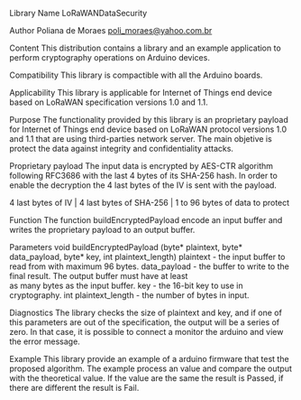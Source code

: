 Library Name
LoRaWANDataSecurity

Author 
Poliana de Moraes
poli_moraes@yahoo.com.br

Content
This distribution contains a library and an example application to perform cryptography 
operations on Arduino devices. 

Compatibility
This library is compactible with all the Arduino boards.

Applicability
This library is applicable for Internet of Things end device based on LoRaWAN specification 
versions 1.0 and 1.1.

Purpose
The functionality provided by this library is an proprietary payload for Internet of Things 
end device based on LoRaWAN protocol versions 1.0 and 1.1 that are using third-parties 
network server. The main objetive is protect the data against integrity and confidentiality 
attacks.

Proprietary payload
The input data is encrypted by AES-CTR algorithm following RFC3686 with the last 4 bytes of 
its SHA-256 hash. In order to enable the decryption the 4 last bytes of the IV is sent with 
the payload.

  4 last bytes of IV | 4 last bytes of SHA-256 | 1 to 96 bytes of data to protect


Function
The function buildEncryptedPayload encode an input buffer and writes the proprietary payload
to an output buffer.

Parameters
void buildEncryptedPayload (byte* plaintext, byte* data_payload, byte* key, int plaintext_length)
plaintext - the input buffer to read from with maximum 96 bytes.
data_payload - the buffer to write to the final result. The output buffer must have at least   
	       as many bytes as the input buffer.
key - the 16-bit key to use in cryptography.
int plaintext_length - the number of bytes in input.

Diagnostics
The library checks the size of plaintext and key, and if one of this parameters are out of the 
specification, the output will be a series of zero. In that case, it is possible to connect a 
monitor the arduino and view the error message.

Example
This library provide an example of a arduino firmware that test the proposed algorithm.
The example process an value and compare the output with the theoretical value.
If the value are the same the result is Passed, if there are different the result is Fail.

